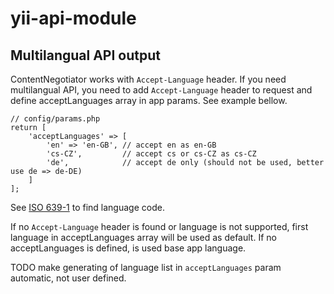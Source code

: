 # yii-api-module

## Multilangual API output

ContentNegotiator works with `Accept-Language` header. If you need multilangual API, you need to add `Accept-Language` header to request and define acceptLanguages array in app params. See example bellow.

```
// config/params.php
return [
    'acceptLanguages' => [
        'en' => 'en-GB', // accept en as en-GB
        'cs-CZ',         // accept cs or cs-CZ as cs-CZ
        'de',            // accept de only (should not be used, better use de => de-DE)
    ]
];
```

See [ISO 639-1](https://en.wikipedia.org/wiki/List_of_ISO_639-1_codes) to find language code.

If no `Accept-Language` header is found or language is not supported, first language in acceptLanguages array will be used as default. If no acceptLanguages is defined, is used base app language.

TODO make generating of language list in `acceptLanguages` param automatic, not user defined.
